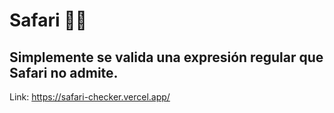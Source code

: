 # Safari 👎🏻

## Simplemente se valida una expresión regular que Safari no admite.

Link: https://safari-checker.vercel.app/